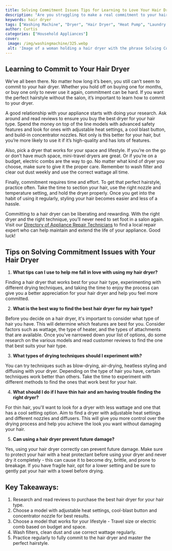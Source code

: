 ```yaml
---
title: Solving Commitment Issues Tips for Learning to Love Your Hair Dryer
description: "Are you struggling to make a real commitment to your hair dryer Learn tips and tricks to make using your hair dryer easier and more enjoyable in this blog post"
keywords: hair dryer
tags: ["Washing Machine", "Dryer", "Hair Dryer", "Heat Pump", "Laundry Appliances"]
author: Curtis
categories: ["Household Appliances"]
cover: 
 image: /img/washingmachine/325.webp
 alt: 'Image of a woman holding a hair dryer with the phrase Solving Commitment Issues - Tips For Learning To Love Your Hair Dryer superimposed on the image'
---
```

## Learning to Commit to Your Hair Dryer
We’ve all been there. No matter how long it’s been, you still can’t seem to commit to your hair dryer. Whether you hold off on buying one for months, or buy one only to never use it again, commitment can be hard. If you want the perfect hairstyle without the salon, it’s important to learn how to commit to your dryer.

A good relationship with your appliance starts with doing your research. Ask around and read reviews to ensure you buy the best dryer for your hair type. Spend the money on top of the line models with advanced safety features and look for ones with adjustable heat settings, a cool blast button, and build-in concentrator nozzles. Not only is this better for your hair, but you’re more likely to use it if it’s high-quality and has lots of features.

Also, pick a dryer that works for your space and lifestyle. If you’re on the go or don’t have much space, mini-travel dryers are great. Or if you’re on a budget, electric combs are the way to go. No matter what kind of dryer you choose, make sure to give it the proper care. Remember to wash filter and clear out dust weekly and use the correct wattage all time.

Finally, commitment requires time and effort. To get that perfect hairstyle, practice often. Take the time to section your hair, use the right nozzle and temperature setting, and hold the dryer properly. Once you get into the habit of using it regularly, styling your hair becomes easier and less of a hassle.

Committing to a hair dryer can be liberating and rewarding. With the right dryer and the right technique, you’ll never need to set foot in a salon again. Visit our [Directory of Appliance Repair Technicians](./pages/appliance-repair-technicians) to find a local repair expert who can help maintain and extend the life of your appliance. Good luck!

## Tips on Solving Commitment Issues with Your Hair Dryer

1. **What tips can I use to help me fall in love with using my hair dryer?**

Finding a hair dryer that works best for your hair type, experimenting with different drying techniques, and taking the time to enjoy the process can give you a better appreciation for your hair dryer and help you feel more committed. 

2. **What is the best way to find the best hair dryer for my hair type?**

Before you decide on a hair dryer, it's important to consider what type of hair you have. This will determine which features are best for you. Consider factors such as wattage, the type of heater, and the types of attachments that are available. Once you've narrowed down your list of options, do some research on the various models and read customer reviews to find the one that best suits your hair type. 

3. **What types of drying techniques should I experiment with?**

You can try techniques such as blow-drying, air-drying, heatless styling and diffusing with your dryer. Depending on the type of hair you have, certain techniques work better than others. Take the time to experiment with different methods to find the ones that work best for your hair. 

4. **What should I do if I have thin hair and am having trouble finding the right dryer?**

For thin hair, you'll want to look for a dryer with less wattage and one that has a cool setting option. Aim to find a dryer with adjustable heat settings and different nozzles and diffusers. This will give you more control over the drying process and help you achieve the look you want without damaging your hair.

5. **Can using a hair dryer prevent future damage?**

Yes, using your hair dryer correctly can prevent future damage. Make sure to protect your hair with a heat protectant before using your dryer and never dry it completely - this can cause it to become dry, brittle, and prone to breakage. If you have fragile hair, opt for a lower setting and be sure to gently pat your hair with a towel before drying.

## Key Takeaways:
1. Research and read reviews to purchase the best hair dryer for your hair type.
2. Choose a model with adjustable heat settings, cool-blast button and concentrator nozzle for best results. 
3. Choose a model that works for your lifestyle - Travel size or electric comb based on budget and space. 
4. Wash filters, clean dust and use correct wattage regularly.
5. Practice regularly to fully commit to the hair dryer and master the perfect hairstyle.
